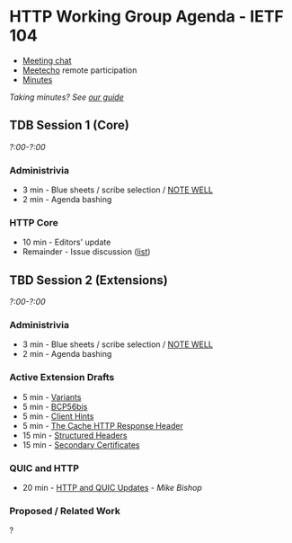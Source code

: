 # HTTP Working Group Agenda - IETF 104

* [Meeting chat](xmpp:httpbis@jabber.ietf.org?join)
* [Meetecho](http://www.meetecho.com/ietf104/httpbis) remote participation
* [Minutes](http://etherpad.tools.ietf.org:9000/p/ietf104httpbis)

*Taking minutes? See [our guide](https://github.com/httpwg/wiki/wiki/TakingMinutes)*


## TDB Session 1 (Core)

_?:00-?:00_

### Administrivia

*  3 min - Blue sheets / scribe selection / [NOTE WELL](https://www.ietf.org/about/note-well/)
*  2 min - Agenda bashing

### HTTP Core

* 10 min - Editors' update
* Remainder - Issue discussion ([list](https://github.com/httpwg/http-core/labels/discuss))


## TBD Session 2 (Extensions)

_?:00-?:00_

### Administrivia

*  3 min - Blue sheets / scribe selection / [NOTE WELL](https://www.ietf.org/about/note-well/)
*  2 min - Agenda bashing

### Active Extension Drafts

*  5 min - [Variants](https://tools.ietf.org/html/draft-ietf-httpbis-variants)
*  5 min - [BCP56bis](https://tools.ietf.org/html/draft-ietf-httpbis-bcp56bis)
*  5 min - [Client Hints](https://tools.ietf.org/html/draft-ietf-httpbis-client-hints)
*  5 min - [The Cache HTTP Response Header](https://tools.ietf.org/html/draft-ietf-httpbis-cache-header)
* 15 min - [Structured Headers](https://tools.ietf.org/html/draft-ietf-httpbis-header-structure)
* 15 min - [Secondary Certificates](https://tools.ietf.org/html/draft-ietf-httpbis-http2-secondary-certs)

### QUIC and HTTP

* 20 min - [HTTP and QUIC Updates](https://tools.ietf.org/html/draft-ietf-quic-http) - *Mike Bishop* 

### Proposed / Related Work

?

